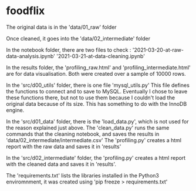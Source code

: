 # foodflix

The original data is in the 'data/01_raw' folder

Once cleaned, it goes into the 'data/02_intermediate' folder

In the notebook folder, there are two files to check :
'2021-03-20-at-raw-data-analysis.ipynb'
'2021-03-21-at-data-cleaning.ipynb'

In the results folder, the 'profiling_raw.html' and 'profiling_intermediate.html' are for data visualisation.
Both were created over a sample of 10000 rows.

In the 'src/d00_utils' folder, there is one file 'mysql_utils.py'
    This file defines the functions to connect and to save to MySQL. Eventually I chose to leave these functions there, but 
    not to use them because I couldn't load the original data because of its size. This has something to do with the InnoDB engine.

In the 'src/d01_data' folder, there is the 'load_data.py', which is not used for the reason explained just above.
The 'clean_data.py' runs the same commands that the cleaning notebook, and saves the results in 'data/02_intermediate/intermediate.csv'
The 'profiling.py' creates a html report with the raw data and saves it in 'results'

In the 'src/d02_intermediate' folder, the 'profiling.py' creates a html report with the cleaned data and saves it in 'results'.

The 'requirements.txt' lists the libraries installed in the Python3 enviromnment, it was created using 'pip freeze > requirements.txt'